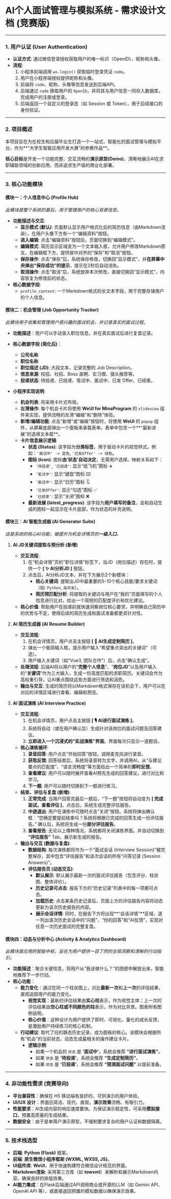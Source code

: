 # AI个人面试管理与模拟系统 - 需求设计文档 (竞赛版)

---

### 1. 用户认证 (User Authentication)

- **认证方式**: 通过微信登录授权获取用户的唯一标识（OpenID）、昵称和头像。
- **流程**:
    1. 小程序前端调用 `wx.login()` 获取临时登录凭证 `code`。
    2. 用户在小程序端授权提供昵称和头像。
    3. 前端将 `code`、昵称、头像等信息发送到后端API。
    4. 后端通过 `code` 换取用户的 `OpenID`，并将其与用户信息一同存入数据库，完成用户的注册或登录。
    5. 后端返回一个自定义的登录态（如 Session 或 Token），用于后续接口的身份验证。

---

### 2. 项目概述

本项目旨在为在校生和应届毕业生打造一个一站式、智能化的面试管理与模拟平台，作为**“大学生智能应用开发大赛”的参赛作品**。

**核心目标**是开发一个功能完整、交互流畅的**演示原型(Demo)**，清晰地展示AI在求职辅助领域的创新应用，而非追求生产级的商业化部署。

---

### 3. 核心功能模块

#### **模块一：个人信息中心 (Profile Hub)**

*此模块是整个系统的基石，用于管理用户的核心背景信息。*

- **功能描述与交互**:
    - **显示模式 (默认)**: 页面默认显示用户格式化后的简历信息（由Markdown渲染）。在用户头像下方有一个“编辑资料”按钮。
    - **进入编辑**: 点击“编辑资料”按钮后，页面切换到“编辑模式”。
    - **编辑模式**: 简历显示区域变为一个文本输入框，允许用户修改Markdown原文。在编辑框下方，提供居中对齐的“保存”和“取消”按钮。
    - **保存操作**: 点击“保存”后，系统保存修改，切换回“显示模式”，并**在屏幕中央弹出“保存成功”的提示**，提示在2秒后自动消失。
    - **取消操作**: 点击“取消”后，系统放弃本次修改，直接切换回“显示模式”，内容恢复为修改前的状态。
- **核心数据字段**:
    - `profile_content`: 一个Markdown格式的长文本字段，用于完整存储用户的个人信息。

#### **模块二：机会管理 (Job Opportunity Tracker)**

*此模块用于收集和管理用户感兴趣的面试机会，并记录真实的面试过程。*

- **功能描述**：用户可以手动录入职位信息，并在真实面试后进行复盘记录。
- **核心数据字段 (简化后)**：
    - **公司名称**
    - **职位名称**
    - **职位描述 (JD)**: 大段文本，记录完整的 Job Description。
    - **信息来源**: 校招、社招、Boss 直聘、实习僧、猎头推荐等。
    - **投递状态**: 待投递、已投递、笔试中、面试中、已发 Offer、已结束。

- **小程序实现说明**:
    - **机会列表**: 将采用卡片式布局。
    - **左滑操作**: 每个机会卡片将使用 **WeUI for MinaProgram** 的 `slideview` 组件来实现，提供流畅的左滑“编辑”和“删除”体验。
    - **新增/编辑功能**: 点击“新增”或“编辑”按钮时，将使用 **WeUI** 的 `popup` 组件，从屏幕底部弹出一个面板来承载表单。表单中包含一个**“最新进展”的选填文本框**。
    - **卡片信息展示逻辑**:
        - **状态 (Status)**: 该字段为**分类标签**，用于驱动卡片的视觉样式。例如：`'面试中' -> 蓝色`, `'已发Offer' -> 绿色`。
        - **图标 (Icon)**: 图标**由‘状态’自动决定**，无需用户选择。映射关系如下：
            - `'待投递'`, `'已投递'`: 显示“纸飞机”图标 ✈️
            - `'笔试中'`: 显示“键盘”图标 ⌨️
            - `'面试中'`: 显示“日历”图标 🗓️
            - `'已发Offer'`: 显示“勾选”图标 ✅
            - `'已结束'`: 显示“关闭”图标 ❌
        - **最新进展 (latest_progress)**: 该字段为**用户填写的备注**，会和自动生成的图标一起显示在卡片底部，作为状态的补充说明。

#### **模块三：AI 智能生成器 (AI Generator Suite)**

*这是系统的核心AI功能，被提升为机会详情页的**一级入口**。*

1.  **AI JD关键词提取与预分析 (新增)**
    - **交互流程**:
        1. 在“机会详情”页的“职位详情”标签下，当JD（岗位描述）存在时，提供一个 **[ ✨ AI分析JD ]** 按钮。
        2. 点击后，AI分析JD文本，并在下方展示2个新模块：
            - **核心关键词**: 提取出JD中最重要的5-10个核心技能/要求关键词（如: `Python`, `高并发`）。
            - **简历预匹配分析**: 将提取的关键词与用户在“我的”页面填写的个人信息进行比对，给出一个简短的匹配度评价和优化建议。
    - **核心价值**: 帮助用户在投递前就快速洞察岗位核心要求，并明确自己简历中的优势与不足，使得后续的简历生成和面试准备都更具针对性。

2.  **AI 简历生成器 (AI Resume Builder)**
    - **交互流程**:
        1. 在机会详情页，用户点击主按钮 **[ 📝 AI生成定制简历 ]**。
        2. 弹出一个极简输入框，提示用户输入“希望重点突出的关键词”（可选）。
        3. 用户输入关键词（如“Vue3, 团队合作”）后，点击“确认生成”。
    - **处理流程**: 后端AI将以用户的“**完整个人信息**”、“**岗位JD**”以及用户输入的“**关键词**”作为三大输入，生成一份高度匹配的求职简历。关键词会作为高权重引导，让AI重点围绕这些方面进行筛选和润色。
    - **输出与交互**: 生成的简历将以Markdown格式保存在该机会下，用户可以在对应的详情区域进行查看、编辑和预览。

3.  **AI 面试演练 (AI Interview Practice)**
    - **交互流程**:
        1. 在机会详情页，用户点击主按钮 **[ 🎙️ AI进行面试演练 ]**。
        2. 系统将自动（或在用户确认后）生成针对该岗位的面试问题及回答建议。
        3. **立即进入一个沉浸式的“实战演练”界面**。界面每次只显示一道题目。
    - **核心演练循环**:
        1. **录音回答**: 用户点击“开始回答”按钮，调用麦克风进行录音。
        2. **获取反馈**: 回答结束后，系统将录音转为文字，并调用AI，从“与建议要点的匹配度”、“语言流畅度”等方面给出一个简单的**即时反馈**。
        3. **查看建议**: 用户可以随时展开查看AI预先生成的回答建议，进行对比和学习。
        4. **下一题**: 用户可以随时切换到下一题进行练习。
    - **结束、评估与复盘 (新增)**:
        1. **正常完成**: 当用户回答完最后一题后，“下一题”按钮将自动变为 **[ 完成面试，查看评估 ]**。点击后，系统生成完整评估报告。
        2. **中途退出**: 用户在演练中可随时点击“关闭”按钮。系统将弹出确认框：“您确定要提前结束吗？系统将根据已完成的回答生成一份评估报告。” 确认后，系统将生成一份**部分评估报告**。
        3. **查看报告**: 无论以上哪种情况，系统都将关闭演练界面，并自动切换到 **“评估报告”** Tab，展示新生成的报告。
    - **输出与交互 (数据与复盘)**:
        - **数据结构**: 每次演练都将作为一个“面试会话 (Interview Session)”被完整保存，其中包含“评估报告”和该次会话的所有“问答记录 (Session Answers)”。
        - **评估报告页 (动态交互)**:
            - **默认展示**: 默认展示最新一次的面试评估报告（包含评分、柱状图、整体评价）。
            - **历史记录可点击**: 报告下方的“历史记录”列表中的每一项都可点击。
            - **加载历史**: 点击某条历史记录后，页面上方的评估报告内容将动态更新为该次历史报告的内容。
            - **展示会话详情**: 同时，在报告下方将出现**“会话详情”**区域，逐一列出该次历史会话中的“问题”、“你的回答”和“AI反馈”，实现对任意一次历史面试的完整复盘。

#### **模块四：动态与分析中心 (Activity & Analytics Dashboard)**

*此模块是应用的智能中枢，旨在为用户提供一目了然的全局洞察和清晰的行动指引。*

- **功能描述**：聚合关键信息，将用户从“我该做什么？”的困惑中解放出来，智能地推荐下一步行动。
- **核心功能**：
    - **能力变化**：通过在同一个柱状图上，对比**最新一次**和**上一次**的评估结果，直观追踪用户的能力变化。
        - **视觉实现**：最新的评估结果由**实心柱**表示，作为视觉主体；上一次的评估结果由**空心柱或不同颜色的柱**表示，作为对比背景。图表附有图例说明。
        - **核心价值**：这种设计为用户提供了即时、可视化、量化的成长反馈，是激励用户持续练习的核心机制。
    - **行动建议**: 取代了旧的静态历史记录，成为面板的核心。该模块会根据所有“机会”的当前状态，动态生成最相关的操作建议卡片。
        - **逻辑示例**:
            - 如果一个机会的 `状态` 是 **‘面试中’**，系统会推荐 **“进行面试演练”**。
            - 如果 `状态` 是 **‘待投递’**，系统会推荐 **“生成定制简历”**。
            - 如果 `状态` 是 **‘已投递’**，系统会推荐 **“预测面试问题”** 以提前准备。

---

### 4. 非功能性需求 (竞赛导向)

- **平台兼容性**：确保在 H5 移动端有良好的、可供演示的用户体验。
- **UI/UX 设计**：界面应简洁、现代、直观，**演示效果**流畅、有吸引力。
- **性能要求**：AI生成内容的响应速度要快。为保证演示稳定性，可采用**模拟接口**，预置高质量的生成结果。
- **数据安全**：由于是单用户演示原型，不强制要求复杂的用户认证和数据隔离。

---

### 5. 技术栈选型

- **后端**: **Python (Flask)** 框架。
- **前端**: **原生微信小程序框架 (WXML, WXSS, JS)**。
- **UI组件库**: **WeUI**，用于快速构建符合微信设计规范的界面。
- **Markdown渲染**: 采用第三方库（如 **towxml**）来解析和展示Markdown内容，确保良好的排版效果。
- **AI能力集成**：在Flask后端通过API调用商业或开源的LLM（如 Gemini API、OpenAI API 等），或直接返回预置的模拟数据以确保演示效果。
